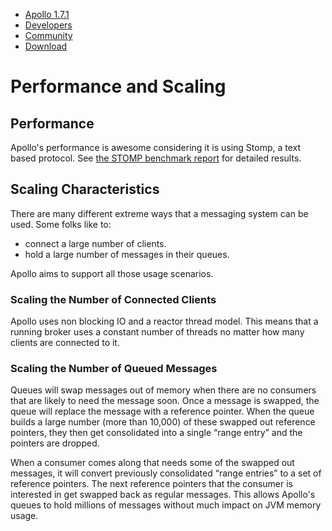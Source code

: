        

*   [Apollo 1.7.1](../index.html)
*   [Developers](../community/developers.html)
*   [Community](../community/index.html)
*   [Download](../download.html)

Performance and Scaling
=======================

Performance
-----------

Apollo's performance is awesome considering it is using Stomp, a text based protocol. See [the STOMP benchmark report](http://hiramchirino.com/stomp-benchmark/ec2-c1.xlarge/index.html) for detailed results.

Scaling Characteristics
-----------------------

There are many different extreme ways that a messaging system can be used. Some folks like to:

*   connect a large number of clients.
*   hold a large number of messages in their queues.

Apollo aims to support all those usage scenarios.

### Scaling the Number of Connected Clients

Apollo uses non blocking IO and a reactor thread model. This means that a running broker uses a constant number of threads no matter how many clients are connected to it.

### Scaling the Number of Queued Messages

Queues will swap messages out of memory when there are no consumers that are likely to need the message soon. Once a message is swapped, the queue will replace the message with a reference pointer. When the queue builds a large number (more than 10,000) of these swapped out reference pointers, they then get consolidated into a single “range entry” and the pointers are dropped.

When a consumer comes along that needs some of the swapped out messages, it will convert previously consolidated “range entries” to a set of reference pointers. The next reference pointers that the consumer is interested in get swapped back as regular messages. This allows Apollo's queues to hold millions of messages without much impact on JVM memory usage.